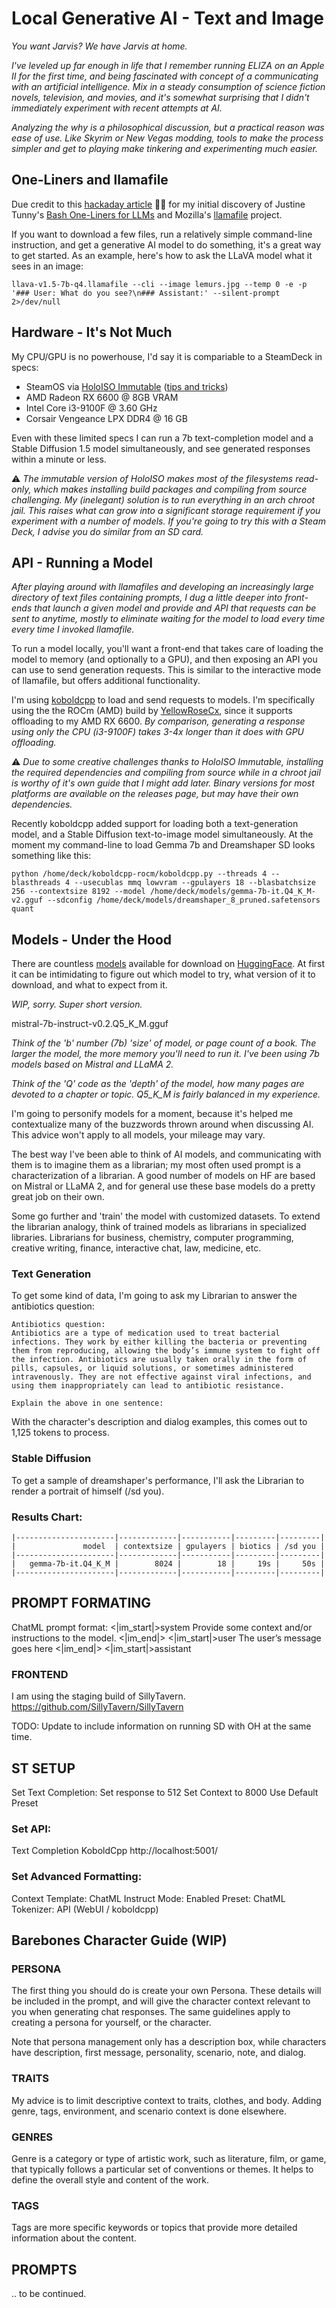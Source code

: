 # Local Generative AI - Text and Image
_You want Jarvis? We have Jarvis at home._

_I've leveled up far enough in life that I remember running ELIZA on an Apple II for the first time, and being fascinated with concept of a communicating with an artificial intelligence. Mix in a steady consumption of science fiction novels, television, and movies, and it's somewhat surprising that I didn't immediately experiment with recent attempts at AI._

_Analyzing the why is a philosophical discussion, but a practical reason was ease of use. Like Skyrim or New Vegas modding, tools to make the process simpler and get to playing make tinkering and experimenting much easier._

## One-Liners and llamafile

Due credit to this [hackaday article](https://hackaday.com/2023/12/29/using-local-ai-on-the-command-line-to-rename-images-and-more/) :pirate_flag: for my initial discovery of Justine Tunny's [Bash One-Liners for LLMs](https://justine.lol/oneliners/) and Mozilla's [llamafile](https://github.com/Mozilla-Ocho/llamafile) project.

If you want to download a few files, run a relatively simple command-line instruction, and get a generative AI model to do something, it's a great way to get started. As an example, here's how to ask the LLaVA model what it sees in an image:

``
llava-v1.5-7b-q4.llamafile --cli --image lemurs.jpg --temp 0 -e -p '### User: What do you see?\n### Assistant:' --silent-prompt 2>/dev/null
``

## Hardware - It's Not Much

My CPU/GPU is no powerhouse, I'd say it is compariable to a SteamDeck in specs:

- SteamOS via [HoloISO Immutable](https://github.com/holoiso-staging/releases) ([tips and tricks](https://github.com/emil-muzz/emil-muzz/blob/main/steamos-tricks.md))
- AMD Radeon RX 6600 @ 8GB VRAM
- Intel Core i3-9100F @ 3.60 GHz
- Corsair Vengeance LPX DDR4 @ 16 GB

Even with these limited specs I can run a 7b text-completion model and a Stable Diffusion 1.5 model simultaneously, and see generated responses within a minute or less.

:warning: _The immutable version of HoloISO makes most of the filesystems read-only, which makes installing build packages and compiling from source challenging. My (inelegant) solution is to run everything in an arch chroot jail. This raises what can grow into a significant storage requirement if you experiment with a number of models. If you're going to try this with a Steam Deck, I advise you do similar from an SD card._

## API - Running a Model

_After playing around with llamafiles and developing an increasingly large directory of text files containing prompts, I dug a little deeper into front-ends that launch a given model and provide and API that requests can be sent to anytime, mostly to eliminate waiting for the model to load every time every time I invoked llamafile._

To run a model locally, you'll want a front-end that takes care of loading the model to memory (and optionally to a GPU), and then exposing an API you can use to send generation requests. This is similar to the interactive mode of llamafile, but offers additional functionality.

I'm using [koboldcpp](https://github.com/LostRuins/koboldcpp) to load and send requests to models. I'm specifically using the the ROCm (AMD) build by [YellowRoseCx](https://github.com/YellowRoseCx/koboldcpp-rocm), since it supports offloading to my AMD RX 6600. _By comparison, generating a response using only the CPU (i3-9100F) takes 3-4x longer than it does with GPU offloading._

:warning: _Due to some creative challenges thanks to HoloISO Immutable, installing the required dependencies and compiling from source while in a chroot jail is worthy of it's own guide that I might add later. Binary versions for most platforms are available on the releases page, but may have their own dependencies._

Recently koboldcpp added support for loading both a text-generation model, and a Stable Diffusion text-to-image model simultaneously. At the moment my command-line to load Gemma 7b and Dreamshaper SD looks something like this:

``
python /home/deck/koboldcpp-rocm/koboldcpp.py --threads 4 --blasthreads 4 --usecublas mmq lowvram --gpulayers 18 --blasbatchsize 256 --contextsize 8192 --model /home/deck/models/gemma-7b-it.Q4_K_M-v2.gguf --sdconfig /home/deck/models/dreamshaper_8_pruned.safetensors quant
``

 ## Models - Under the Hood

There are countless [models](https://huggingface.co/models?pipeline_tag=text-generation&library=gguf) available for download on [HuggingFace](https://huggingface.co). At first it can be intimidating to figure out which model to try, what version of it to download, and what to expect from it.

_WIP, sorry. Super short version._

mistral-7b-instruct-v0.2.Q5_K_M.gguf

_Think of the 'b' number (7b) 'size' of model, or page count of a book. The larger the model, the more memory you'll need to run it. I've been using 7b models based on Mistral and LLaMA 2._

_Think of the 'Q' code as the 'depth' of the model, how many pages are devoted to a chapter or topic. Q5_K_M is fairly balanced in my experience._

I'm going to personify models for a moment, because it's helped me contextualize many of the buzzwords thrown around when discussing AI. This advice won't apply to all models, your mileage may vary.

The best way I've been able to think of AI models, and communicating with them is to imagine them as a librarian; my most often used prompt is a characterization of a librarian. A good number of models on HF are based on Mistral or LLaMA 2, and for general use these base models do a pretty great job on their own. 

Some go further and 'train' the model with customized datasets. To extend the librarian analogy, think of trained models as librarians in specialized libraries. Librarians for business, chemistry, computer programming, creative writing, finance, interactive chat, law, medicine, etc.

### Text Generation

To get some kind of data, I'm going to ask my Librarian to answer the antibiotics question:
```
Antibiotics question:
Antibiotics are a type of medication used to treat bacterial infections. They work by either killing the bacteria or preventing them from reproducing, allowing the body’s immune system to fight off the infection. Antibiotics are usually taken orally in the form of pills, capsules, or liquid solutions, or sometimes administered intravenously. They are not effective against viral infections, and using them inappropriately can lead to antibiotic resistance.

Explain the above in one sentence:
```
With the character's description and dialog examples, this comes out to 1,125 tokens to process.

### Stable Diffusion 

To get a sample of dreamshaper's performance, I'll ask the Librarian to render a portrait of himself (/sd you).

### Results Chart:
```
|----------------------|-------------|-----------|---------|---------|
|               model  | contextsize | gpulayers | biotics | /sd you |
|----------------------|-------------|-----------|---------|---------|
|   gemma-7b-it.Q4_K_M |        8024 |        18 |     19s |     50s |
|----------------------|-------------|-----------|---------|---------|

```

 ## PROMPT FORMATING
 
 ChatML prompt format:
 	<|im_start|>system 
 	Provide some context and/or instructions to the model.
 	<|im_end|> 
 	<|im_start|>user 
 	The user’s message goes here
 	<|im_end|> 
 	<|im_start|>assistant 

### FRONTEND

 I am using the staging build of SillyTavern. https://github.com/SillyTavern/SillyTavern

 TODO: Update to include information on running SD with OH at the same time.

## ST SETUP

Set Text Completion:
Set response to 512
Set Context to 8000
Use Default Preset

### Set API:	

Text Completion
KoboldCpp
http://localhost:5001/

### Set Advanced Formatting:

Context Template: ChatML
Instruct Mode: Enabled
Preset: ChatML
Tokenizer: API (WebUI / koboldcpp)

## Barebones Character Guide (WIP)

### PERSONA

The first thing you should do is create your own Persona. These details
will be included in the prompt, and will give the character context 
relevant to you when generating chat responses. The same guidelines 
apply to creating a persona for yourself, or the character.

Note that persona management only has a description box, while characters
have description, first message, personality, scenario, note, and dialog.

### TRAITS

My advice is to limit descriptive context to traits, clothes, and body.
Adding genre, tags, environment, and scenario context is done elsewhere.

### GENRES

Genre is a category or type of artistic work, such as literature, film, or game, that typically follows a particular set of conventions or themes. It helps to define the overall style and content of the work.

### TAGS

Tags are more specific keywords or topics that provide more detailed information about the content.

## PROMPTS

.. to be continued.
